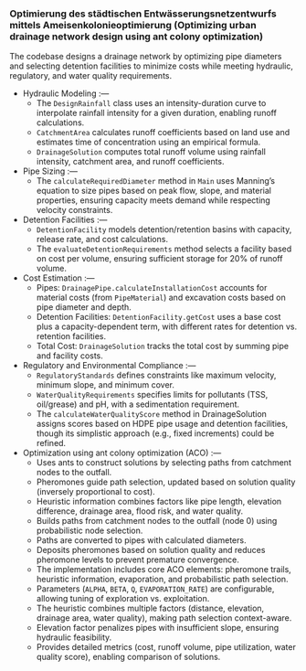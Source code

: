 ### Optimierung des städtischen Entwässerungsnetzentwurfs mittels Ameisenkolonieoptimierung (Optimizing urban drainage network design using ant colony optimization)

The codebase designs a drainage network by optimizing pipe diameters and selecting detention facilities to minimize costs while meeting hydraulic, regulatory, and water quality requirements.

* Hydraulic Modeling :—
  * The `DesignRainfall` class uses an intensity-duration curve to interpolate rainfall intensity for a given duration, enabling runoff calculations.
  * `CatchmentArea` calculates runoff coefficients based on land use and estimates time of concentration using an empirical formula.
  * `DrainageSolution` computes total runoff volume using rainfall intensity, catchment area, and runoff coefficients.
* Pipe Sizing :—
  * The `calculateRequiredDiameter` method in `Main` uses Manning’s equation to size pipes based on peak flow, slope, and material properties, ensuring capacity meets demand while respecting velocity constraints.
* Detention Facilities :—
  * `DetentionFacility` models detention/retention basins with capacity, release rate, and cost calculations.
  * The `evaluateDetentionRequirements` method selects a facility based on cost per volume, ensuring sufficient storage for 20% of runoff volume.
* Cost Estimation :—
  * Pipes: `DrainagePipe.calculateInstallationCost` accounts for material costs (from `PipeMaterial`) and excavation costs based on pipe diameter and depth.
  * Detention Facilities: `DetentionFacility.getCost` uses a base cost plus a capacity-dependent term, with different rates for detention vs. retention facilities.
  * Total Cost: `DrainageSolution` tracks the total cost by summing pipe and facility costs.
* Regulatory and Environmental Compliance :—
  * `RegulatoryStandards` defines constraints like maximum velocity, minimum slope, and minimum cover.
  * `WaterQualityRequirements` specifies limits for pollutants (TSS, oil/grease) and pH, with a sedimentation requirement.
  * The `calculateWaterQualityScore` method in DrainageSolution assigns scores based on HDPE pipe usage and detention facilities, though its simplistic approach (e.g., fixed increments) could be refined.
* Optimization using ant colony optimization (ACO) :—
  * Uses ants to construct solutions by selecting paths from catchment nodes to the outfall.
  * Pheromones guide path selection, updated based on solution quality (inversely proportional to cost).
  * Heuristic information combines factors like pipe length, elevation difference, drainage area, flood risk, and water quality.
  * Builds paths from catchment nodes to the outfall (node 0) using probabilistic node selection.
  * Paths are converted to pipes with calculated diameters.
  * Deposits pheromones based on solution quality and reduces pheromone levels to prevent premature convergence.
  * The implementation includes core ACO elements: pheromone trails, heuristic information, evaporation, and probabilistic path selection.
  * Parameters (`ALPHA`, `BETA`, `Q`, `EVAPORATION_RATE`) are configurable, allowing tuning of exploration vs. exploitation.
  * The heuristic combines multiple factors (distance, elevation, drainage area, water quality), making path selection context-aware.
  * Elevation factor penalizes pipes with insufficient slope, ensuring hydraulic feasibility.
  * Provides detailed metrics (cost, runoff volume, pipe utilization, water quality score), enabling comparison of solutions.
